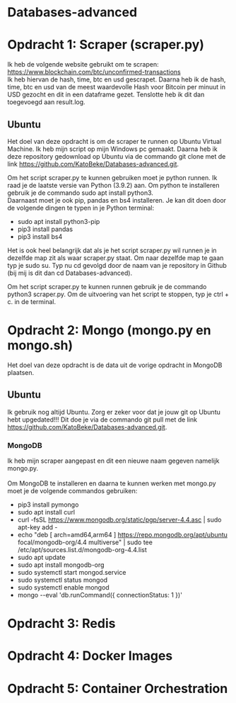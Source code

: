 # Databases-advanced
# Opdracht 1: Scraper (scraper.py)
Ik heb de volgende website gebruikt om te scrapen: https://www.blockchain.com/btc/unconfirmed-transactions <br>
Ik heb hiervan de hash, time, btc en usd gescrapet. Daarna heb ik de hash, time, btc en usd van de meest waardevolle Hash voor Bitcoin per minuut in USD gezocht en dit in een dataframe gezet. Tenslotte heb ik dit dan toegevoegd aan result.log.

## Ubuntu
Het doel van deze opdracht is om de scraper te runnen op Ubuntu Virtual Machine. 
Ik heb mijn script op mijn Windows pc gemaakt. Daarna heb ik deze repository gedownload op Ubuntu via de commando git clone met de link https://github.com/KatoBeke/Databases-advanced.git. <br> 

Om het script scraper.py te kunnen gebruiken moet je python runnen. Ik raad je de laatste versie van Python (3.9.2) aan. Om python te installeren gebruik je de commando sudo apt install python3. <br>
Daarnaast moet je ook pip, pandas en bs4 installeren. Je kan dit doen door de volgende dingen te typen in je Python terminal:
* sudo apt install python3-pip
* pip3 install pandas
* pip3 install bs4 

Het is ook heel belangrijk dat als je het script scraper.py wil runnen je in dezelfde map zit als waar scraper.py staat. Om naar dezelfde map te gaan typ je sudo su. Typ nu cd gevolgd door de naam van je repository in Github (bij mij is dit dan cd Databases-advanced). 

Om het script scraper.py te kunnen runnen gebruik je de commando python3 scraper.py. Om de uitvoering van het script te stoppen, typ je ctrl + c. in de terminal.

# Opdracht 2: Mongo (mongo.py en mongo.sh)
Het doel van deze opdracht is de data uit de vorige opdracht in MongoDB plaatsen. 

## Ubuntu
Ik gebruik nog altijd Ubuntu. Zorg er zeker voor dat je jouw git op Ubuntu hebt upgedated!!! Dit doe je via de commando git pull met de link https://github.com/KatoBeke/Databases-advanced.git. <br> 
### MongoDB
Ik heb mijn scraper aangepast en dit een nieuwe naam gegeven namelijk mongo.py. <br> <br>
Om MongoDB te installeren en daarna te kunnen werken met mongo.py moet je de volgende commandos gebruiken:
* pip3 install pymongo
* sudo apt install curl
* curl -fsSL https://www.mongodb.org/static/pgp/server-4.4.asc | sudo apt-key add -
* echo "deb [ arch=amd64,arm64 ] https://repo.mongodb.org/apt/ubuntu focal/mongodb-org/4.4 multiverse" | sudo tee /etc/apt/sources.list.d/mongodb-org-4.4.list
* sudo apt update
* sudo apt install mongodb-org
* sudo systemctl start mongod.service
* sudo systemctl status mongod
* sudo systemctl enable mongod
* mongo --eval 'db.runCommand({ connectionStatus: 1 })'

# Opdracht 3: Redis

# Opdracht 4: Docker Images

# Opdracht 5: Container Orchestration
